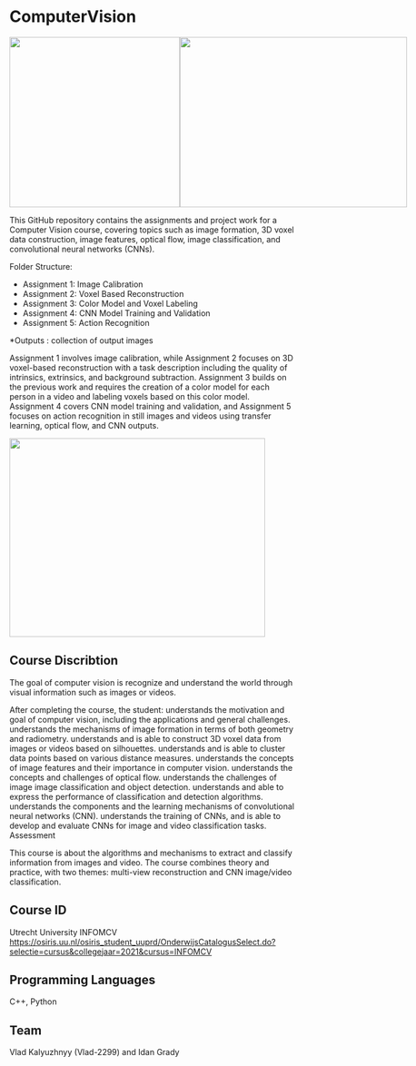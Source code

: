 # ComputerVision

<div style="display:flex;">
<img src="https://user-images.githubusercontent.com/63195210/219507984-8b4d5206-83b4-47b1-a6a7-faf63ed24ac6.png" width="300" height = "300">
<img src="https://user-images.githubusercontent.com/63195210/219508309-8c24eeab-d517-4d81-8de0-4aa3989ee810.png" width="400"  height = "300">
</div>
	
This GitHub repository contains the assignments and project work for a Computer Vision course, covering topics such as image formation, 3D voxel data construction, image features, optical flow, image classification, and convolutional neural networks (CNNs).

Folder Structure:

* Assignment 1: Image Calibration
* Assignment 2: Voxel Based Reconstruction
* Assignment 3: Color Model and Voxel Labeling
* Assignment 4: CNN Model Training and Validation
* Assignment 5: Action Recognition

*Outputs : collection of output images

Assignment 1 involves image calibration, while Assignment 2 focuses on 3D voxel-based reconstruction with a task description including the quality of intrinsics, extrinsics, and background subtraction. Assignment 3 builds on the previous work and requires the creation of a color model for each person in a video and labeling voxels based on this color model. Assignment 4 covers CNN model training and validation, and Assignment 5 focuses on action recognition in still images and videos using transfer learning, optical flow, and CNN outputs.	

<img src="https://user-images.githubusercontent.com/63195210/219508425-20f2e3ce-c079-4cdc-968f-0e5a04d341e2.jpg" width="450"  height = "350">

## Course Discribtion
The goal of computer vision is recognize and understand the world through visual information such as images or videos.

After completing the course, the student:
understands the motivation and goal of computer vision, including the applications and general challenges.
understands the mechanisms of image formation in terms of both geometry and radiometry.
understands and is able to construct 3D voxel data from images or videos based on silhouettes.
understands and is able to cluster data points based on various distance measures.
understands the concepts of image features and their importance in computer vision.
understands the concepts and challenges of optical flow.
understands the challenges of image image classification and object detection.
understands and able to express the performance of classification and detection algorithms.
understands the components and the learning mechanisms of convolutional neural networks (CNN).
understands the training of CNNs, and is able to develop and evaluate CNNs for image and video classification tasks.       
Assessment
 
This course is about the algorithms and mechanisms to extract and classify information from images and video.
The course combines theory and practice, with two themes: multi-view reconstruction and CNN image/video classification.

## Course ID
Utrecht University INFOMCV 
https://osiris.uu.nl/osiris_student_uuprd/OnderwijsCatalogusSelect.do?selectie=cursus&collegejaar=2021&cursus=INFOMCV 


## Programming Languages
C++, Python

## Team
Vlad Kalyuzhnyy (Vlad-2299) and Idan Grady
